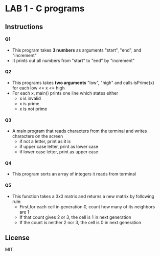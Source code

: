 # LAB 1 - C programs

## Instructions

#### Q1
- This program takes **3 numbers** as arguments "start", "end", and "increment"
- It prints out all numbers from "start" to "end" by "increment"

#### Q2
- This programs takes **two arguments** "low", "high" and calls isPrime(x) for each low <= x <= high
- For each x, main() prints one line which states either
 	- x is invalid
	- x is prime
	- x is not prime

#### Q3
- A main program that reads characters from the terminal and writes characters on the screen
	- if not a letter, print as it is
	- if upper case letter, print as lower case
	- if lower case letter, print as upper case

#### Q4
- This program sorts an array of integers it reads from terminal

#### Q5
- This function takes a 3x3 matrix and returns a new matrix by following rule:
 	- First,for each cell in generation 0, count how many of its neighbors are 1  
 	- If that count gives 2 or 3, the cell is 1 in next generation
 	- If the count is neither 2 nor 3, the cell is 0 in next generation

## License
MIT


